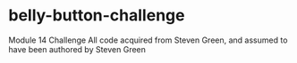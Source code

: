 # belly-button-challenge
Module 14 Challenge
All code acquired from Steven Green, and assumed to have been authored by Steven Green
